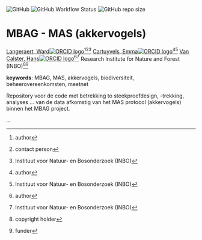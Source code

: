 <!-- badges: start -->
![GitHub](https://img.shields.io/github/license/inbo/mbag-mas)
![GitHub Workflow Status](https://img.shields.io/github/workflow/status/inbo/mbag-mas/check-project)
![GitHub repo size](https://img.shields.io/github/repo-size/inbo/mbag-mas)
<!-- badges: end -->

# MBAG - MAS (akkervogels)

[Langeraert, Ward![ORCID logo](https://info.orcid.org/wp-content/uploads/2019/11/orcid_16x16.png)](https://orcid.org/0000-0002-5900-8109)[^aut][^cre][^inbo.be]
[Cartuyvels, Emma![ORCID logo](https://info.orcid.org/wp-content/uploads/2019/11/orcid_16x16.png)](https://orcid.org/0000-0001-7856-6360)[^aut][^inbo.be]
[Van Calster, Hans![ORCID logo](https://info.orcid.org/wp-content/uploads/2019/11/orcid_16x16.png)](https://orcid.org/0000-0001-8595-8426)[^aut][^inbo.be]
Research Institute for Nature and Forest (INBO)[^cph][^fnd]

[^cph]: copyright holder
[^fnd]: funder
[^aut]: author
[^cre]: contact person
[^inbo.be]: Instituut voor Natuur- en Bosonderzoek (INBO)

**keywords**: MBAG, MAS, akkervogels, biodiversiteit, beheerovereenkomsten, meetnet

<!-- community: inbo -->

<!-- description: start -->
Repository voor de code met betrekking to steekproefdesign, -trekking, analyses ... van de data afkomstig van het MAS protocol (akkervogels) binnen het MBAG project.
<!-- description: end -->

...
